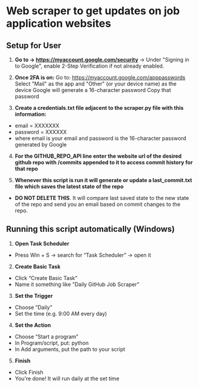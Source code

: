 # Web scraper to get updates on job application websites

## Setup for User
1. **Go to -> https://myaccount.google.com/security**
→ Under "Signing in to Google", enable 2-Step Verification if not already enabled.

2. **Once 2FA is on:**
Go to: https://myaccount.google.com/apppasswords
Select "Mail" as the app and "Other" (or your device name) as the device
Google will generate a 16-character password
Copy that password

3. **Create a credentials.txt file adjacent to the scraper.py file with this information:**
- email = XXXXXXX
- password = XXXXXX
- where email is your email and password is the 16-character password generated by Google

4. **For the GITHUB_REPO_API line enter the website url of the desired github repo with /commits appended to it to access commit history for that repo**

5. **Whenever this script is run it will generate or update a last_commit.txt file which saves the latest state of the repo**
- **DO NOT DELETE THIS**. It will compare last saved state to the new state of the repo and send you an email based on commit changes to the repo.

## Running this script automatically (Windows)

1. **Open Task Scheduler**
- Press Win + S → search for “Task Scheduler” → open it

2. **Create Basic Task**
- Click “Create Basic Task”
- Name it something like "Daily GitHub Job Scraper"

3. **Set the Trigger**
- Choose “Daily”
- Set the time (e.g. 9:00 AM every day)

4. **Set the Action**
- Choose “Start a program”
- In Program/script, put: python
- In Add arguments, put the path to your script

5. **Finish**
- Click Finish
- You're done! It will run daily at the set time
